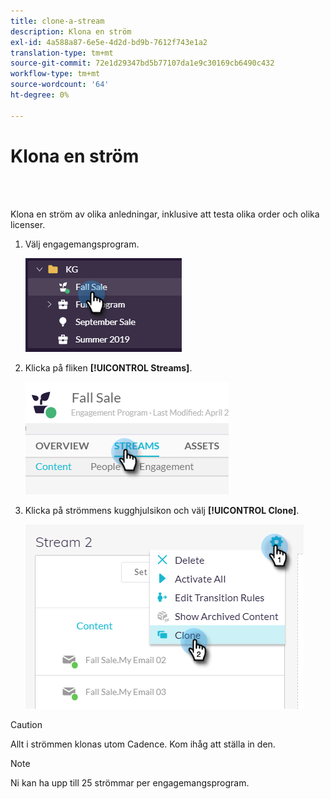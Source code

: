 ```yaml
---
title: clone-a-stream
description: Klona en ström
exl-id: 4a588a87-6e5e-4d2d-bd9b-7612f743e1a2
translation-type: tm+mt
source-git-commit: 72e1d29347bd5b77107da1e9c30169cb6490c432
workflow-type: tm+mt
source-wordcount: '64'
ht-degree: 0%

---
```


# Klona en ström

<br> 

Klona en ström av olika anledningar, inklusive att testa olika order och olika licenser.

1. Välj engagemangsprogram.

   ![Bild ett](/help/sky/assets/engagement-programs/clone-a-stream/clone-a-stream-1.png)

1. Klicka på fliken **[!UICONTROL Streams]**.

   ![Bild två](/help/sky/assets/engagement-programs/clone-a-stream/clone-a-stream-2.png)

1. Klicka på strömmens kugghjulsikon och välj **[!UICONTROL Clone]**.

   ![Bild tre](/help/sky/assets/engagement-programs/clone-a-stream/clone-a-stream-3.png)

>[!CAUTION]
>
>Allt i strömmen klonas utom Cadence. Kom ihåg att ställa in den.

>[!NOTE]
>
>Ni kan ha upp till 25 strömmar per engagemangsprogram.
